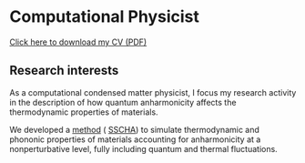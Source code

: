 # Computational Physicist

[Click here to download my CV (PDF)](CV_Cherubini.pdf)

## Research interests

As a computational condensed matter physicist, I focus my research activity in the description of how quantum anharmonicity 
affects the thermodynamic properties of materials.

We developed a [method](https://iopscience.iop.org/article/10.1088/1361-648X/ac066b) ( [SSCHA](https://sscha.eu/)) to simulate thermodynamic and phononic properties of materials accounting for anharmonicity at a nonperturbative level, fully including quantum and thermal fluctuations.

